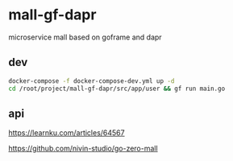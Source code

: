 # mall-gf-dapr

microservice mall based on goframe and dapr

## dev

```sh
docker-compose -f docker-compose-dev.yml up -d
cd /root/project/mall-gf-dapr/src/app/user && gf run main.go
```

## api

<https://learnku.com/articles/64567>

<https://github.com/nivin-studio/go-zero-mall>